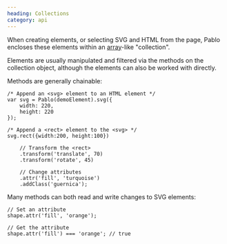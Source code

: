 ```yaml
--- 
heading: Collections
category: api
---
```


When creating elements, or selecting SVG and HTML from the page, Pablo encloses these elements within an [array][array]-like "collection".

Elements are usually manipulated and filtered via the methods on the collection object, although the elements can also be worked with directly.

Methods are generally chainable:

    /* Append an <svg> element to an HTML element */
    var svg = Pablo(demoElement).svg({
        width: 220,
        height: 220
    });
    
    /* Append a <rect> element to the <svg> */
    svg.rect({width:200, height:100})

        // Transform the <rect>
        .transform('translate', 70)
        .transform('rotate', 45)

        // Change attributes
        .attr('fill', 'turquoise')
        .addClass('guernica');


Many methods can both read and write changes to SVG elements:

    // Set an attribute
    shape.attr('fill', 'orange');

    // Get the attribute
    shape.attr('fill') === 'orange'; // true


[array]: https://developer.mozilla.org/en-US/docs/Web/JavaScript/Reference/Global_Objects/Array
